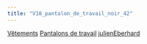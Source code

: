 ```yaml
---
title: "V18_pantalon_de_travail_noir_42"
---
```


[Vêtements](notes/equipements/L_Vetements.md) [Pantalons de travail](notes/equipements/vetements/V_PantalonsDeTravail.md) [julienEberhard](notes/utilisateurs/beneficiaires/julienEberhard.md)